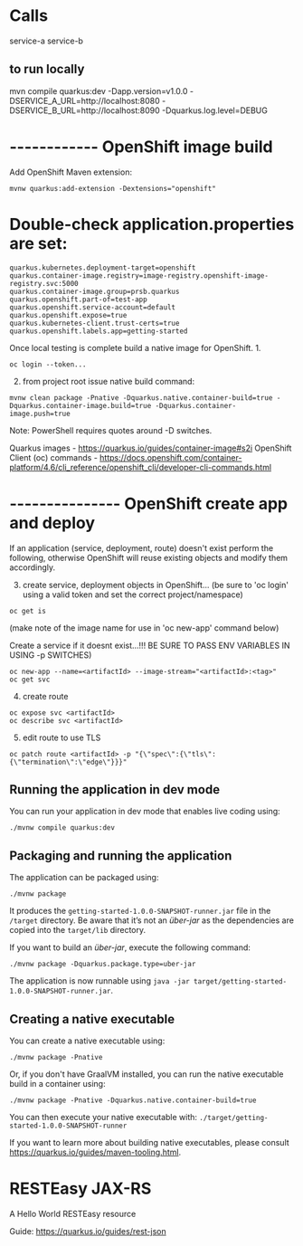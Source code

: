 # Calls
service-a
service-b

## to run locally
mvn compile quarkus:dev -Dapp.version=v1.0.0 -DSERVICE_A_URL=http://localhost:8080 -DSERVICE_B_URL=http://localhost:8090 -Dquarkus.log.level=DEBUG

# ------------ OpenShift image build
Add OpenShift Maven extension:
```shell script
mvnw quarkus:add-extension -Dextensions="openshift"
```

# Double-check application.properties are set:
```shell script
quarkus.kubernetes.deployment-target=openshift
quarkus.container-image.registry=image-registry.openshift-image-registry.svc:5000
quarkus.container-image.group=prsb.quarkus
quarkus.openshift.part-of=test-app
quarkus.openshift.service-account=default
quarkus.openshift.expose=true
quarkus.kubernetes-client.trust-certs=true
quarkus.openshift.labels.app=getting-started
```

Once local testing is complete build a native image for OpenShift.
1. 
```shell script
oc login --token...
```
2. from project root issue native build command:
```shell script
mvnw clean package -Pnative -Dquarkus.native.container-build=true -Dquarkus.container-image.build=true -Dquarkus.container-image.push=true
```
Note: PowerShell requires quotes around -D switches.

Quarkus images - https://quarkus.io/guides/container-image#s2i
OpenShift Client (oc) commands - https://docs.openshift.com/container-platform/4.6/cli_reference/openshift_cli/developer-cli-commands.html

# --------------- OpenShift create app and deploy
If an application (service, deployment, route) doesn't exist perform the following, otherwise OpenShift will reuse existing objects and modify them accordingly.

3. create service, deployment objects in OpenShift...
(be sure to 'oc login' using a valid token and set the correct project/namespace)
```shell script
oc get is
```
(make note of the image name for use in 'oc new-app' command below)

Create a service if it doesnt exist...!!! BE SURE TO PASS ENV VARIABLES IN USING -p SWITCHES)
```shell script
oc new-app --name=<artifactId> --image-stream="<artifactId>:<tag>"
oc get svc
```
4. create route
```shell script
oc expose svc <artifactId>
oc describe svc <artifactId>
```

5. edit route to use TLS
```shell script
oc patch route <artifactId> -p "{\"spec\":{\"tls\":{\"termination\":\"edge\"}}}"
```



## Running the application in dev mode

You can run your application in dev mode that enables live coding using:
```shell script
./mvnw compile quarkus:dev
```

## Packaging and running the application

The application can be packaged using:
```shell script
./mvnw package
```
It produces the `getting-started-1.0.0-SNAPSHOT-runner.jar` file in the `/target` directory.
Be aware that it’s not an _über-jar_ as the dependencies are copied into the `target/lib` directory.

If you want to build an _über-jar_, execute the following command:
```shell script
./mvnw package -Dquarkus.package.type=uber-jar
```

The application is now runnable using `java -jar target/getting-started-1.0.0-SNAPSHOT-runner.jar`.

## Creating a native executable

You can create a native executable using: 
```shell script
./mvnw package -Pnative
```

Or, if you don't have GraalVM installed, you can run the native executable build in a container using: 
```shell script
./mvnw package -Pnative -Dquarkus.native.container-build=true
```

You can then execute your native executable with: `./target/getting-started-1.0.0-SNAPSHOT-runner`

If you want to learn more about building native executables, please consult https://quarkus.io/guides/maven-tooling.html.

# RESTEasy JAX-RS

<p>A Hello World RESTEasy resource</p>

Guide: https://quarkus.io/guides/rest-json
